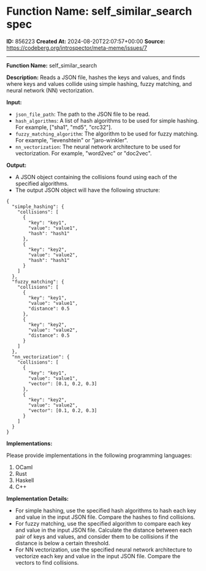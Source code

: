 # **Function Name:** self_similar_search spec

**ID:** 856223
**Created At:** 2024-08-20T22:07:57+00:00
**Source:** https://codeberg.org/introspector/meta-meme/issues/7

---

**Function Name:** self_similar_search

**Description:** Reads a JSON file, hashes the keys and values, and finds where keys and values collide using simple hashing, fuzzy matching, and neural network (NN) vectorization.

**Input:**

* `json_file_path`: The path to the JSON file to be read.
* `hash_algorithms`: A list of hash algorithms to be used for simple hashing. For example, ["sha1", "md5", "crc32"].
* `fuzzy_matching_algorithm`: The algorithm to be used for fuzzy matching. For example, "levenshtein" or "jaro-winkler".
* `nn_vectorization`: The neural network architecture to be used for vectorization. For example, "word2vec" or "doc2vec".

**Output:**

* A JSON object containing the collisions found using each of the specified algorithms.
* The output JSON object will have the following structure:
```
{
  "simple_hashing": {
    "collisions": [
      {
        "key": "key1",
        "value": "value1",
        "hash": "hash1"
      },
      {
        "key": "key2",
        "value": "value2",
        "hash": "hash1"
      }
    ]
  },
  "fuzzy_matching": {
    "collisions": [
      {
        "key": "key1",
        "value": "value1",
        "distance": 0.5
      },
      {
        "key": "key2",
        "value": "value2",
        "distance": 0.5
      }
    ]
  },
  "nn_vectorization": {
    "collisions": [
      {
        "key": "key1",
        "value": "value1",
        "vector": [0.1, 0.2, 0.3]
      },
      {
        "key": "key2",
        "value": "value2",
        "vector": [0.1, 0.2, 0.3]
      }
    ]
  }
}
```
**Implementations:**

Please provide implementations in the following programming languages:

1. OCaml
2. Rust
3. Haskell
4. C++

**Implementation Details:**

* For simple hashing, use the specified hash algorithms to hash each key and value in the input JSON file. Compare the hashes to find collisions.
* For fuzzy matching, use the specified algorithm to compare each key and value in the input JSON file. Calculate the distance between each pair of keys and values, and consider them to be collisions if the distance is below a certain threshold.
* For NN vectorization, use the specified neural network architecture to vectorize each key and value in the input JSON file. Compare the vectors to find collisions.
